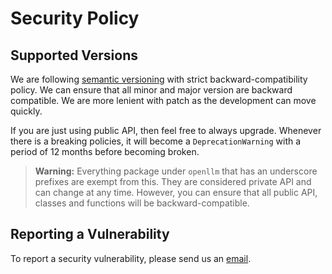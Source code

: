 # Security Policy

## Supported Versions

We are following [semantic versioning](https://semver.org/) with strict
backward-compatibility policy. We can ensure that all minor and major version
are backward compatible. We are more lenient with patch as the development can
move quickly.

If you are just using public API, then feel free to always upgrade. Whenever
there is a breaking policies, it will become a `DeprecationWarning` with a
period of 12 months before becoming broken.

> **Warning:** Everything package under `openllm` that has an underscore
> prefixes are exempt from this. They are considered private API and can change
> at any time. However, you can ensure that all public API, classes and
> functions will be backward-compatible.

## Reporting a Vulnerability

To report a security vulnerability, please send us an
[email](contact@bentoml.com).

